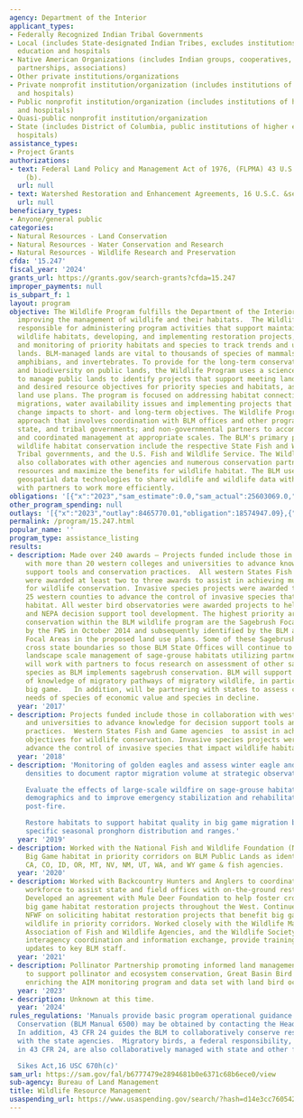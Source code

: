 ```yaml
---
agency: Department of the Interior
applicant_types:
- Federally Recognized Indian Tribal Governments
- Local (includes State-designated Indian Tribes, excludes institutions of higher
  education and hospitals
- Native American Organizations (includes Indian groups, cooperatives, corporations,
  partnerships, associations)
- Other private institutions/organizations
- Private nonprofit institution/organization (includes institutions of higher education
  and hospitals)
- Public nonprofit institution/organization (includes institutions of higher education
  and hospitals)
- Quasi-public nonprofit institution/organization
- State (includes District of Columbia, public institutions of higher education and
  hospitals)
assistance_types:
- Project Grants
authorizations:
- text: Federal Land Policy and Management Act of 1976, (FLPMA) 43 U.S.C. &sect; §1737
    (b).
  url: null
- text: Watershed Restoration and Enhancement Agreements, 16 U.S.C. &sect; §1101 (b).
  url: null
beneficiary_types:
- Anyone/general public
categories:
- Natural Resources - Land Conservation
- Natural Resources - Water Conservation and Research
- Natural Resources - Wildlife Research and Preservation
cfda: '15.247'
fiscal_year: '2024'
grants_url: https://grants.gov/search-grants?cfda=15.247
improper_payments: null
is_subpart_f: 1
layout: program
objective: The Wildlife Program fulfills the Department of the Interior visions of
  improving the management of wildlife and their habitats.  The Wildlife Program is
  responsible for administering program activities that support maintaining functioning
  wildlife habitats, developing, and implementing restoration projects, and the inventory
  and monitoring of priority habitats and species to track trends and uses on public
  lands. BLM-managed lands are vital to thousands of species of mammals, birds, reptiles,
  amphibians, and invertebrates. To provide for the long-term conservation of wildlife
  and biodiversity on public lands, the Wildlife Program uses a science-based approach
  to manage public lands to identify projects that support meeting land health standards
  and desired resource objectives for priority species and habitats, as outlined in
  land use plans. The program is focused on addressing habitat connectivity, big game
  migrations, water availability issues and implementing projects that consider climate
  change impacts to short- and long-term objectives. The Wildlife Program uses a multi-scale
  approach that involves coordination with BLM offices and other programs; Federal,
  state, and tribal governments; and non-governmental partners to accomplish projects
  and coordinated management at appropriate scales. The BLM's primary partners in
  wildlife habitat conservation include the respective State Fish and Wildlife Agencies,
  Tribal governments, and the U.S. Fish and Wildlife Service. The Wildlife Program
  also collaborates with other agencies and numerous conservation partners to leverage
  resources and maximize the benefits for wildlife habitat. The BLM uses the latest
  geospatial data technologies to share wildlife and wildlife data within BLM and
  with partners to work more efficiently.
obligations: '[{"x":"2023","sam_estimate":0.0,"sam_actual":25603069.0,"usa_spending_actual":25081393.86},{"x":"2024","sam_estimate":0.0,"sam_actual":24568803.0,"usa_spending_actual":34955256.73},{"x":"2025","sam_estimate":0.0,"sam_actual":20000000.0,"usa_spending_actual":9833305.28}]'
other_program_spending: null
outlays: '[{"x":"2023","outlay":8465770.01,"obligation":18574947.09},{"x":"2024","outlay":1068631.39,"obligation":29157775.28},{"x":"2025","outlay":0.0,"obligation":77447.55}]'
permalink: /program/15.247.html
popular_name: ''
program_type: assistance_listing
results:
- description: Made over 240 awards – Projects funded include those in collaboration
    with more than 20 western colleges and universities to advance knowledge for decision
    support tools and conservation practices.  All western States Fish and Game agencies
    were awarded at least two to three awards to assist in achieving mutual objectives
    for wildlife conservation. Invasive species projects were awarded to at least
    25 western counties to advance the control of invasive species that impact wildlife
    habitat. All wester bird observatories were awarded projects to help planning
    and NEPA decision support tool development. The highest priority areas for sage-grouse
    conservation within the BLM wildlife program are the Sagebrush Focal Areas identified
    by the FWS in October 2014 and subsequently identified by the BLM as Sagebrush
    Focal Areas in the proposed land use plans. Some of these Sagebrush Focal Areas
    cross state boundaries so those BLM State Offices will continue to demonstrate
    landscape scale management of sage-grouse habitats utilizing partners.  BLM programs
    will work with partners to focus research on assessment of other sage obligate
    species as BLM implements sagebrush conservation. BLM will support enhancement
    of knowledge of migratory pathways of migratory wildlife, in particular that of
    big game.   In addition, will be partnering with states to assess conservation
    needs of species of economic value and species in decline.
  year: '2017'
- description: Projects funded include those in collaboration with western colleges
    and universities to advance knowledge for decision support tools and conservation
    practices.  Western States Fish and Game agencies  to assist in achieving mutual
    objectives for wildlife conservation. Invasive species projects were awarded to
    advance the control of invasive species that impact wildlife habitat.
  year: '2018'
- description: 'Monitoring of golden eagles and assess winter eagle and other raptor
    densities to document raptor migration volume at strategic observation points.

    Evaluate the effects of large-scale wildfire on sage-grouse habitat and population
    demographics and to improve emergency stabilization and rehabilitation efforts
    post-fire.

    Restore habitats to support habitat quality in big game migration by identifying
    specific seasonal pronghorn distribution and ranges.'
  year: '2019'
- description: Worked with the National Fish and Wildlife Foundation (NFWF) to restore
    Big Game habitat in priority corridors on BLM Public Lands as identified by AZ,
    CA, CO, ID, OR, MT, NV, NM, UT, WA, and WY game & fish agencies.
  year: '2020'
- description: Worked with Backcountry Hunters and Anglers to coordinate volunteer
    workforce to assist state and field offices with on-the-ground restoration projects.
    Developed an agreement with Mule Deer Foundation to help foster cross-boundary
    big game habitat restoration projects throughout the West. Continued to work with
    NFWF on soliciting habitat restoration projects that benefit big game and other
    wildlife in priority corridors. Worked closely with the Wildlife Management Institute,
    Association of Fish and Wildlife Agencies, and the Wildlife Society to support
    interagency coordination and information exchange, provide training and research
    updates to key BLM staff.
  year: '2021'
- description: Pollinator Partnership promoting informed land management strategies
    to support pollinator and ecosystem conservation, Great Basin Bird Observatory
    enriching the AIM monitoring program and data set with land bird occurrence data.
  year: '2023'
- description: Unknown at this time.
  year: '2024'
rules_regulations: 'Manuals provide basic program operational guidance for Wildlife
  Conservation (BLM Manual 6500) may be obtained by contacting the Headquarters Office.
  In addition, 43 CFR 24 guides the BLM to collaboratively conserve resident wildlife
  with the state agencies.  Migratory birds, a federal responsibility, also outlined
  in 43 CFR 24, are also collaboratively managed with state and other federal agencies.

  Sikes Act,16 USC 670h(c)'
sam_url: https://sam.gov/fal/b6777479e2894681b0e6371c68b6ece0/view
sub-agency: Bureau of Land Management
title: Wildlife Resource Management
usaspending_url: https://www.usaspending.gov/search/?hash=d14e3cc76054292a1fba0afd69f7dc60
---
```

